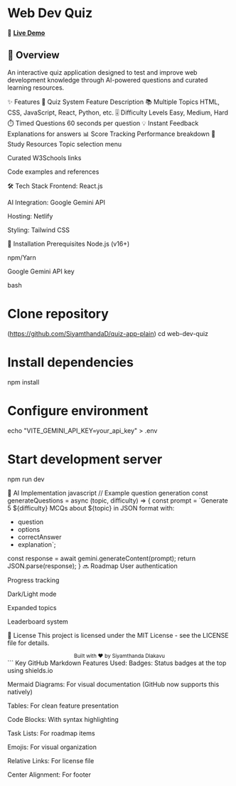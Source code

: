 # Web Dev Quiz

🔗 **[Live Demo](https://siyamthanda-dlakavu-profile.netlify.app/)**

## 📝 Overview

An interactive quiz application designed to test and improve web development knowledge through AI-powered questions and curated learning resources.

✨ Features
🧠 Quiz System
Feature	Description
📚 Multiple Topics	HTML, CSS, JavaScript, React, Python, etc.
🎚️ Difficulty Levels	Easy, Medium, Hard
⏱️ Timed Questions	60 seconds per question
💡 Instant Feedback	Explanations for answers
📊 Score Tracking	Performance breakdown
📖 Study Resources
Topic selection menu

Curated W3Schools links

Code examples and references

🛠️ Tech Stack
Frontend: React.js

AI Integration: Google Gemini API

Hosting: Netlify

Styling: Tailwind CSS

🚀 Installation
Prerequisites
Node.js (v16+)

npm/Yarn

Google Gemini API key

bash
# Clone repository
(https://github.com/SiyamthandaD/quiz-app-plain)
cd web-dev-quiz

# Install dependencies
npm install

# Configure environment
echo "VITE_GEMINI_API_KEY=your_api_key" > .env

# Start development server
npm run dev

🤖 AI Implementation
javascript
// Example question generation
const generateQuestions = async (topic, difficulty) => {
  const prompt = `Generate 5 ${difficulty} MCQs about ${topic} in JSON format with:
  - question
  - options
  - correctAnswer
  - explanation`;
  
  const response = await gemini.generateContent(prompt);
  return JSON.parse(response);
}
🔜 Roadmap
User authentication

Progress tracking

Dark/Light mode

Expanded topics

Leaderboard system

📄 License
This project is licensed under the MIT License - see the LICENSE file for details.

<div align="center"> <sub>Built with ❤️ by Siyamthanda Dlakavu</sub> </div> ```
Key GitHub Markdown Features Used:
Badges: Status badges at the top using shields.io

Mermaid Diagrams: For visual documentation (GitHub now supports this natively)

Tables: For clean feature presentation

Code Blocks: With syntax highlighting

Task Lists: For roadmap items

Emojis: For visual organization

Relative Links: For license file

Center Alignment: For footer

